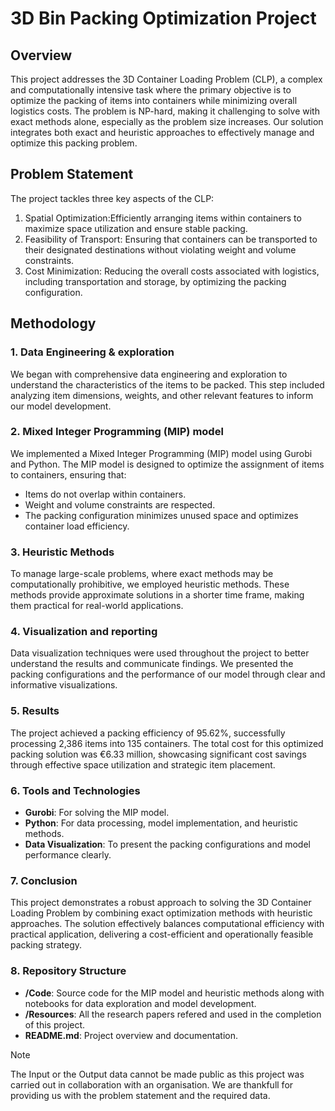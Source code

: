 # 3D Bin Packing Optimization Project
## Overview
This project addresses the 3D Container Loading Problem (CLP), a complex and computationally intensive task where the primary
objective is to optimize the packing of items into containers while minimizing overall logistics costs. The problem is NP-hard,
making it challenging to solve with exact methods alone, especially as the problem size increases. Our solution integrates both
exact and heuristic approaches to effectively manage and optimize this packing problem.

## Problem Statement

The project tackles three key aspects of the CLP:
1. Spatial Optimization:Efficiently arranging items within containers to maximize space utilization and ensure stable packing.
2. Feasibility of Transport: Ensuring that containers can be transported to their designated destinations without violating weight and volume constraints.
3. Cost Minimization: Reducing the overall costs associated with logistics, including transportation and storage, by optimizing the packing configuration.

## Methodology

### 1. Data Engineering & exploration
We began with comprehensive data engineering and exploration to understand the characteristics of the items to be packed. This step included analyzing item dimensions, weights, and other relevant features to inform our model development.

### 2. Mixed Integer Programming (MIP) model
We implemented a Mixed Integer Programming (MIP) model using Gurobi and Python. The MIP model is designed to optimize the assignment of items to containers, ensuring that:
- Items do not overlap within containers.
- Weight and volume constraints are respected.
- The packing configuration minimizes unused space and optimizes container load efficiency.

### 3. Heuristic Methods
To manage large-scale problems, where exact methods may be computationally prohibitive, we employed heuristic methods. These methods provide approximate solutions in a shorter time frame, making them practical for real-world applications.

### 4. Visualization and reporting
Data visualization techniques were used throughout the project to better understand the results and communicate findings. We presented the packing configurations and the performance of our model through clear and informative visualizations.

### 5. Results
The project achieved a packing efficiency of 95.62%, successfully processing 2,386 items into 135 containers. The total cost for this optimized packing solution was €6.33 million, showcasing significant cost savings through effective space utilization and strategic item placement.

### 6. Tools and Technologies
- **Gurobi**: For solving the MIP model.
- **Python**: For data processing, model implementation, and heuristic methods.
- **Data Visualization**: To present the packing configurations and model performance clearly.

### 7. Conclusion
This project demonstrates a robust approach to solving the 3D Container Loading Problem by combining exact optimization methods with heuristic approaches. The solution effectively balances computational efficiency with practical application, delivering a cost-efficient and operationally feasible packing strategy.

### 8. Repository Structure
- **/Code**: Source code for the MIP model and heuristic methods along with notebooks for data exploration and model development.
- **/Resources**: All the research papers refered and used in the completion of this project.
- **README.md**: Project overview and documentation.

> [!Note]
> The Input or the Output data cannot be made public as this project was carried out in collaboration with an organisation. We are thankfull for providing us with the problem statement and the required data.
